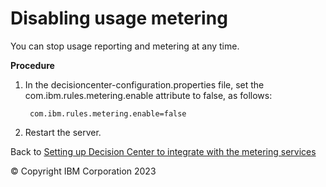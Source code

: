 # Disabling usage metering

You can stop usage reporting and metering at any time.

**Procedure**

1. In the decisioncenter-configuration.properties file, set the com.ibm.rules.metering.enable attribute to false, as follows:

        com.ibm.rules.metering.enable=false
    

2. Restart the server.

Back to [Setting up Decision Center to integrate with the metering services](../dcsetup.md)

© Copyright IBM Corporation 2023


